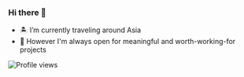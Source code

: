 ### Hi there 👋
- 🏝️ I’m currently traveling around Asia
- 🌱 However I'm always open for meaningful and worth-working-for projects

![Profile views](https://gpvc.arturio.dev/Megaemce)  
